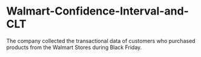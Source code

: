 # Walmart-Confidence-Interval-and-CLT
The company collected the transactional data of customers who purchased products from the Walmart Stores during Black Friday.
